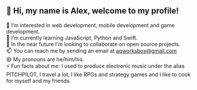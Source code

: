 ## 👋 Hi, my name is Alex, welcome to my profile! <br/>
👀 I’m interested in web development, mobile development and game development. <br/>
🌱 I’m currently learning JavaScript, Python and Swift. <br/>
💞️ In the near future I'm looking to collaborate on open source projects. <br/>
📫 You can reach me by sending an email at agworksbox@gmail.com <br/>
😄 My pronouns are he/him/his. <br/>
⚡ Fun facts about me: I used to produce electronic music under the alias PITCHPILOT, I travel a lot, I like RPGs and strategy games and I like to cook for myself and my friends. <br/>

<!---
agworkgit/agworkgit is a ✨ special ✨ repository because its `README.md` (this file) appears on your GitHub profile.
You can click the Preview link to take a look at your changes.
--->
